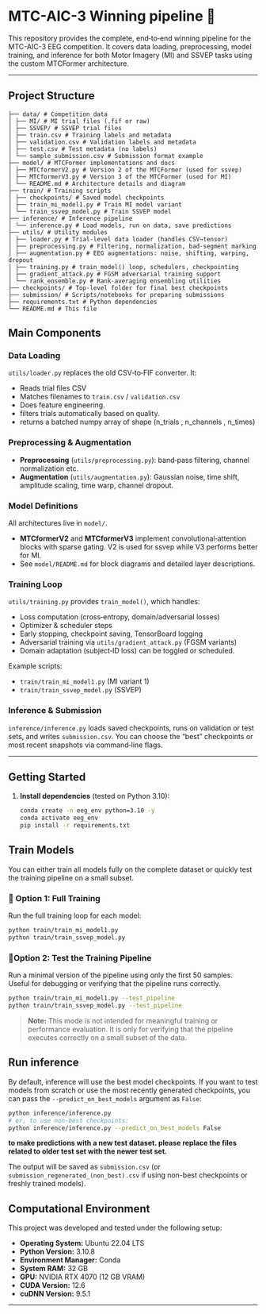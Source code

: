 # MTC-AIC-3 Winning pipeline 🥇

This repository provides the complete, end‑to‑end winning pipeline for the MTC-AIC-3 EEG competition. It covers data loading, preprocessing, model training, and inference for both Motor Imagery (MI) and SSVEP tasks using the custom MTCFormer architecture.

---

## Project Structure
```
├── data/ # Competition data
│ ├── MI/ # MI trial files (.fif or raw)
│ ├── SSVEP/ # SSVEP trial files
│ ├── train.csv # Training labels and metadata
│ ├── validation.csv # Validation labels and metadata
│ ├── test.csv # Test metadata (no labels)
│ └── sample_submission.csv # Submission format example
├── model/ # MTCFormer implementations and docs
│ ├── MTCformerV2.py # Version 2 of the MTCFormer (used for ssvep)
│ ├── MTCformerV3.py # Version 3 of the MTCFormer (used for MI)
│ └── README.md # Architecture details and diagram
├── train/ # Training scripts
│ ├── checkpoints/ # Saved model checkpoints
│ ├── train_mi_model1.py # Train MI model variant 
│ └── train_ssvep_model.py # Train SSVEP model
├── inference/ # Inference pipeline
│ └── inference.py # Load models, run on data, save predictions
├── utils/ # Utility modules
│ ├── loader.py # Trial-level data loader (handles CSV→tensor)
│ ├── preprocessing.py # Filtering, normalization, bad-segment marking
│ ├── augmentation.py # EEG augmentations: noise, shifting, warping, dropout
│ ├── training.py # train_model() loop, schedulers, checkpointing
│ ├── gradient_attack.py # FGSM adversarial training support
│ └── rank_ensemble.py # Rank‑averaging ensembling utilities
├── checkpoints/ # Top‑level folder for final best checkpoints
├── submission/ # Scripts/notebooks for preparing submissions
├── requirements.txt # Python dependencies
└── README.md # This file
```


## Main Components

### Data Loading  
`utils/loader.py` replaces the old CSV‑to‑FIF converter. It:
- Reads trial files CSV  
- Matches filenames to `train.csv` / `validation.csv`  
- Does feature engineering.
- filters trials automatically based on quality.
- returns a batched numpy array of shape (n_trials , n_channels , n_times)

### Preprocessing & Augmentation  
- **Preprocessing** (`utils/preprocessing.py`): band‑pass filtering, channel normalization etc.
- **Augmentation** (`utils/augmentation.py`): Gaussian noise, time shift, amplitude scaling, time warp, channel dropout.

### Model Definitions  
All architectures live in `model/`.  
- **MTCformerV2** and **MTCformerV3** implement convolutional‑attention blocks with sparse gating. V2 is used for ssvep while V3 performs better for MI.  
- See `model/README.md` for block diagrams and detailed layer descriptions.

### Training Loop  
`utils/training.py` provides `train_model()`, which handles:
- Loss computation (cross‑entropy, domain/adversarial losses)  
- Optimizer & scheduler steps  
- Early stopping, checkpoint saving, TensorBoard logging  
- Adversarial training via `utils/gradient_attack.py` (FGSM variants)  
- Domain adaptation (subject‑ID loss) can be toggled or scheduled.

Example scripts:  
- `train/train_mi_model1.py` (MI variant 1)  
- `train/train_ssvep_model.py` (SSVEP)

### Inference & Submission  
`inference/inference.py` loads saved checkpoints, runs on validation or test sets, and writes `submission.csv`. You can choose the “best” checkpoints or most recent snapshots via command‑line flags.


---

## Getting Started

1. **Install dependencies** (tested on Python 3.10):  
   ```bash
   conda create -n eeg_env python=3.10 -y
   conda activate eeg_env
   pip install -r requirements.txt
   ```


##  Train Models

You can either train all models fully on the complete dataset or quickly test the training pipeline on a small subset.

### 🔹 Option 1: Full Training

Run the full training loop for each model:

```bash
python train/train_mi_model1.py
python train/train_ssvep_model.py
```
### 🔹Option 2: Test the Training Pipeline  
   Run a minimal version of the pipeline using only the first 50 samples.  
   Useful for debugging or verifying that the pipeline runs correctly.

   ```bash
   python train/train_mi_model1.py --test_pipeline
   python train/train_ssvep_model.py --test_pipeline
   ```

   > **Note:** This mode is not intended for meaningful training or performance evaluation. It is only for verifying that the pipeline executes correctly on a small subset of the data.

## Run inference

   By default, inference will use the best model checkpoints. If you want to test models from scratch or use the most recently generated checkpoints, you can pass the `--predict_on_best_models` argument as `False`:

   ```sh
   python inference/inference.py
   # or, to use non-best checkpoints:
   python inference/inference.py --predict_on_best_models False
   ```
   **to make predictions with a new test dataset. please replace the files related to older test set with the newer test set.**

   The output will be saved as `submission.csv` (or `submission_regenerated_(non_best).csv` if using non-best checkpoints or freshly trained models).


##  **Computational Environment**

This project was developed and tested under the following setup:

- **Operating System:** Ubuntu 22.04 LTS  
- **Python Version:** 3.10.8  
- **Environment Manager:** Conda  
- **System RAM:** 32 GB  
- **GPU:** NVIDIA RTX 4070 (12 GB VRAM)  
- **CUDA Version:** 12.6  
- **cuDNN Version:** 9.5.1  

---